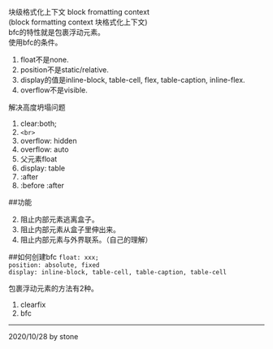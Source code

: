 块级格式化上下文 block fromatting context  
(block formatting context 块格式化上下文)  
bfc的特性就是包裹浮动元素。  
使用bfc的条件。  

1. float不是none.  
2. position不是static/relative.  
3. display的值是inline-block, table-cell, flex, table-caption, inline-flex.  
4. overflow不是visible.  

解决高度坍塌问题

1. clear:both;
2. `<br>`
3. overflow: hidden
4. overflow: auto
5. 父元素float
6. display: table
7. :after
8. :before :after

##功能

2. 阻止内部元素逃离盒子。  
3. 阻止内部元素从盒子里伸出来。  
4. 阻止内部元素与外界联系。（自己的理解）

##如何创建bfc
`float: xxx;`  
`position: absolute, fixed`  
`display: inline-block, table-cell, table-caption, table-cell`  

包裹浮动元素的方法有2种。  

1. clearfix  
2. bfc  

---

2020/10/28 by stone
